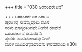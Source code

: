 +++
title = "030 ಅರಸರಿವರೇ ಶಿವ"

+++
ಅರಸರಿವರೇ ಶಿವ ಶಿವಾ ನಿ  
ಷ್ಕರುಣರೈ ನೀವೆಮ್ಮವೊಲು ಮೊನೆ  
ಸರಳು ಮಾನ್ಯರನರಿವವೇ ನೀವೇಕೆ ರಣವೇಕೆ  
ಒರಟರರ್ಜುನ ಭೀಮರತಿ ನಿ  
ಷ್ಠುರರು ನಾವಡಿಮೇಲಹೆವು ನೀವ್  
ಮರಳಿ ಬಿಜಯಂಗೈವುದೆಂದನು ಕೌರವರರಾಯ       ॥30॥